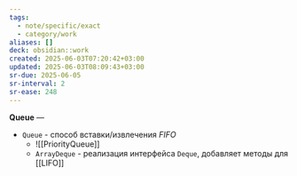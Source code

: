 ```yaml
---
tags:
  - note/specific/exact
  - category/work
aliases: []
deck: obsidian::work
created: 2025-06-03T07:20:42+03:00
updated: 2025-06-03T08:09:43+03:00
sr-due: 2025-06-05
sr-interval: 2
sr-ease: 248
---
```


**Queue**
—
- `Queue` - способ вставки/извлечения *FIFO*
	- ![[PriorityQueue]]
	- `ArrayDeque` - реализация интерфейса `Deque`, добавляет методы для [[LIFO]]
